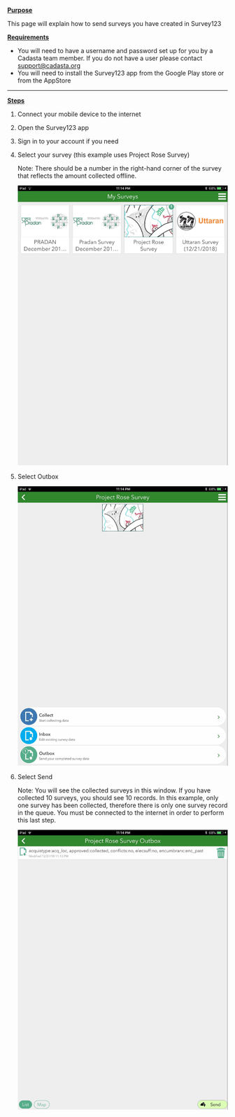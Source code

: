 <u>**Purpose**</u>

This page will explain how to send surveys you have created in Survey123 

<u>**Requirements**</u>

* You will need to have a username and password set up for you by a Cadasta team member. If you do not have a user please contact support@cadasta.org
* You will need to install the Survey123 app from the Google Play store or from the AppStore

-----

<u>**Steps**</u>


1. Connect your mobile device to the internet
 
1. Open the Survey123 app
 
2. Sign in to your account if you need
 
3. Select your survey (this example uses Project Rose Survey)

    Note: There should be a number in the right-hand corner of the survey that reflects the amount collected offline.

    ![](imgs/image2.jpg)

1. Select Outbox

    ![](imgs/image3.jpg)

2. Select Send

    Note: You will see the collected surveys in this window. If you have collected 10 surveys, you should see 10 records. In this example, only one survey has been collected, therefore there is only one survey record in the queue. You must be connected to the internet in order to perform this last step.

    ![](imgs/image1.jpg)
